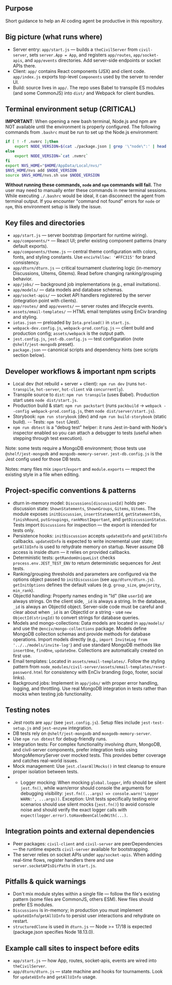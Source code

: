 ## Purpose

Short guidance to help an AI coding agent be productive in this repository.

## Big picture (what runs where)

- Server entry: `app/start.js` — builds a `theCivilServer` from `civil-server`, sets `server.App = App`, and registers `app/routes`, `app/socket-apis`, and `app/events` directories. Add server-side endpoints or socket APIs there.
- Client: `app/` contains React components (JSX) and client code. `app/index.js` exports top-level `Components` used by the server to render UI.
- Build: source lives in `app/`. The repo uses Babel to transpile ES modules (and some CommonJS) into `dist/` and Webpack for client bundles.

## Terminal environment setup (CRITICAL)

**IMPORTANT**: When opening a new bash terminal, Node.js and npm are NOT available until the environment is properly configured. The following commands from `.bashrc` must be run to set up the Node.js environment:

```bash
if [ ! -f .nvmrc ];then
    export NODE_VERSION=$(cat ./package.json | grep '\"node\":' | head -1 | awk -F: '{ print $2 }' | sed 's/[",]//g')
else
    export NODE_VERSION=`cat .nvmrc`
fi
export NVS_HOME="$HOME/AppData/Local/nvs/"
$NVS_HOME/nvs add $NODE_VERSION
source $NVS_HOME/nvs.sh use $NODE_VERSION
```

**Without running these commands, `node` and `npm` commands will fail.** The user may need to manually enter these commands in new terminal sessions. While executing `./.bashrc` would be ideal, it can disconnect the agent from terminal output. If you encounter "command not found" errors for `node` or `npm`, this environment setup is likely the issue.

## Key files and directories

- `app/start.js` — server bootstrap (important for runtime wiring).
- `app/components/*` — React UI; prefer existing component patterns (many default exports).
- `app/components/theme.js` — central theme configuration with colors, fonts, and styling constants. Use `encivYellow: '#FFC315'` for brand consistency.
- `app/dturn/dturn.js` — critical tournament clustering logic (in-memory Discussions, Uitems, Gitems). Read before changing ranking/grouping behavior.
- `app/jobs/` — background job implementations (e.g., email invitations).
- `app/models/` — data models and database schemas.
- `app/socket-apis/` — socket API handlers registered by the server (integration point with clients).
- `app/routes/` and `app/events/` — server routes and lifecycle events.
- `assets/email-templates/` — HTML email templates using EnCiv branding and styling.
- `iotas.json` — preloaded by `Iota.preload()` in `start.js`.
- `webpack-dev.config.js`, `webpack-prod.config.js` — client build and production config; `assets/webpack` is the output path.
- `jest.config.js`, `jest-db.config.js` — test configuration (note `@shelf/jest-mongodb` preset).
- `package.json` — canonical scripts and dependency hints (see scripts section below).

## Developer workflows & important npm scripts

- Local dev (hot rebuild + server + client): `npm run dev` (runs `hot-transpile`, `hot-server`, `hot-client` via `concurrently`).
- Transpile source to `dist`: `npm run transpile` (uses Babel). Production start uses `node dist/start.js`.
- Production build & start: `npm run packstart` (runs `packbuild` -> `webpack --config webpack-prod.config.js`, then `node dist/server/start.js`).
- Storybook: `npm run storybook` (dev) and `npm run build-storybook` (static build).
  -- Tests: `npm test` (Jest).
- `npm run dbtest` is a "debug test" helper: it runs Jest in-band with Node's inspector enabled so you can attach a debugger to tests (useful when stepping through test execution).

Note: some tests require a MongoDB environment; those tests use `@shelf/jest-mongodb` and `mongodb-memory-server`. `jest-db.config.js` is the Jest config used for those DB tests.

Notes: many files mix `import`/`export` and `module.exports` — respect the existing style in a file when editing.

## Project-specific conventions & patterns

- dturn in-memory model: `Discussions[discussionId]` holds per-discussion state: `ShownStatements`, `ShownGroups`, `Gitems`, `Uitems`. The module exposes `initDiscussion`, `insertStatementId`, `getStatementIds`, `finishRound`, `putGroupings`, `rankMostImportant`, and `getDiscussionStatus`. Tests import `Discussions` for inspection — the export is intended for tests only.
- Persistence hooks: `initDiscussion` accepts `updateUInfo` and `getAllUInfo` callbacks. `updateUInfo` is expected to write incremental user state; `getAllUInfo` is used to rehydrate memory on startup. Never assume DB access is inside dturn — it relies on provided callbacks.
- Deterministic tests: `getRandomUniqueList` checks `process.env.JEST_TEST_ENV` to return deterministic sequences for Jest tests.
- Ranking/grouping thresholds and parameters are configured via the options object passed to `initDiscussion` (see `app/dturn/dturn.js`). `getInitOptions` defines the default values (e.g. `group_size`, `gmajority`, `min_rank`).
- ObjectId handling: Property names ending in "Id" (like `userId`) are always strings. On the client side, `_id` is always a string. In the database, `_id` is always an ObjectId object. Server-side code must be careful and clear about when `_id` is an ObjectId or a string - use `new ObjectId(stringId)` to convert strings for database queries.
- Models and mongo-collections: Data models are located in `app/models/` and use the `@enciv/mongo-collections` package. Models define MongoDB collection schemas and provide methods for database operations. Import models directly (e.g., `import InviteLog from '../../models/invite-log'`) and use standard MongoDB methods like `insertOne`, `findOne`, `updateOne`. Collections are automatically created on first use.
- Email templates: Located in `assets/email-templates/`. Follow the styling pattern from `node_modules/civil-server/assets/email-templates/reset-password.html` for consistency with EnCiv branding (logo, footer, social links).
- Background jobs: Implement in `app/jobs/` with proper error handling, logging, and throttling. Use real MongoDB integration in tests rather than mocks when testing job functionality.

## Testing notes

- Jest roots are `app/` (see `jest.config.js`). Setup files include `jest-test-setup.js` and `jest-enzyme` integration.
- DB tests rely on `@shelf/jest-mongodb` and `mongodb-memory-server`.
- Use `npm run dbtest` for debug-friendly runs.
- Integration tests: For complex functionality involving dturn, MongoDB, and civil-server components, prefer integration tests using MongoMemoryServer over mocked tests. This provides better coverage and catches real-world issues.
- Mock management: Use `jest.clearAllMocks()` in test cleanup to ensure proper isolation between tests.
- - Logger mocking: When mocking `global.logger`, info should be silent `jest.fn()`, while warn/error should console the arguments for debugging visibility: `jest.fn((...args) => console.warn('Logger WARN:', ...args))`. Exception: Unit tests specifically testing error scenarios should use silent mocks (`jest.fn()`) to avoid console noise and should verify the exact logger calls with `expect(logger.error).toHaveBeenCalledWith(...)`.

## Integration points and external dependencies

- Peer packages: `civil-client` and `civil-server` are peerDependencies — the runtime expects `civil-server` available for bootstrapping.
- The server relies on socket APIs under `app/socket-apis`. When adding real-time flows, register handlers there and use `server.socketAPIsDirPaths` in `start.js`.

## Pitfalls & quick warnings

- Don't mix module styles within a single file — follow the file's existing pattern (some files are CommonJS, others ESM). New files should prefer ES modules.
- `Discussions` is in-memory; in production you must implement `updateUInfo`/`getAllUInfo` to persist user interactions and rehydrate on restart.
- `structuredClone` is used in `dturn.js` — Node >= 17/18 is expected (package.json specifies Node 18.13.0).

## Example call sites to inspect before edits

- `app/start.js` — how App, routes, socket-apis, events are wired into `theCivilServer`.
- `app/dturn/dturn.js` — state machine and hooks for tournaments. Look for `updateUInfo` and `getAllUInfo` usage.
